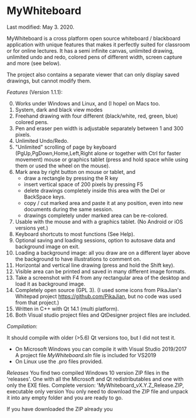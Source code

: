 # MyWhiteboard

Last modified: May 3. 2020.

MyWhiteboard is a cross platform open source whiteboard / blackboard application 
with unique features that makes it perfectly suited for classroom or for online 
lectures. It has a semi infinite canvas, unlimited drawing, unlimited undo and 
redo, colored pens of different width, screen capture and more (see below).

The project also contains a separate viewer that can only display saved 
drawings, but cannot modify them.

*Features* (Version 1.1.1): 

   0. Works under Windows and Linux, and (I hope) on Macs too.
   1. System, dark and black view modes
   2. Freehand drawing with four different (black/white, red, green, blue) 
      colored pens.
   3. Pen and eraser pen width is adjustable separately between 1 and 300 pixels.
   4. Unlimited Undo/Redo.
   5. "Unlimited" scrolling of page by keyboard (PgUp,PgDown,Home,Left,Right
       alone or together with Ctrl for faster movement)
      mouse or graphics tablet (press and hold space while using them or used
      the wheel on the mouse).
   6. Mark area by right button on mouse or tablet, and 
        - draw a rectangle by pressing the R key
        - insert vertical space of 200 pixels by pressing F5
        - delete drawings completely inside
          this area with the Del or BackSpace keys.
        - copy / cut marked area and paste it at any position, even into new
          documents during the same session.
        - drawings completely under marked area can be re-colored.
   7. Usable with the mouse and with a graphics tablet. (No Android or iOS 
        versions yet.)
   8. Keyboard shortcuts to most functions (See Help).
   8. Optional saving and loading sessions, option to autosave data and 
      background image on exit.
  10. Loading a background image: all you draw are on a different layer above 
      the background to have illustrations to comment on.
  11. Horizontal and vertical line drawing (press and hold the Shift key).
  12. Visible area can be printed and saved in many different image formats.
  13. Take a screenshot with F4 from any rectangular area of the desktop and
      load it as background image.
  14. Completely open source (GPL 3). 
      (I used some icons from PikaJian's Whitepad project 
       https://github.com/PikaJian, but no code was used from that project.)
  15. Written in C++ with Qt 14.1 (multi platform).
  16. Both Visual studio project files and QtDesigner project files are included.
  
*Compilation*:

  It should compile with older (>5.6) Qt versions too, but I did not test it.
  - On Microsoft Windows you can  compile it with Visual Studio 2019/2017
    A project file *MyWhiteboard.sln* file is included for VS2019
  - On Linux use the .pro files provided. 

*Releases*
  You find two compiled Windows 10 version ZIP files in the 'releases'. One with 
  all the Microsoft and Qt redistributables and one with only the EXE files.
  Complete version: 'MyWhiteboard_vX.Y.Z_Release.ZIP,
  executable only version
  You only need to download the ZIP file and unpack it into any empty folder
  and you are ready to go.
  
  If you have downloaded the ZIP already you 